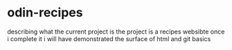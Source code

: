 # odin-recipes
describing what the current project is 
the project is a recipes websibte
once i complete it i will have demonstrated the surface of html and
git basics